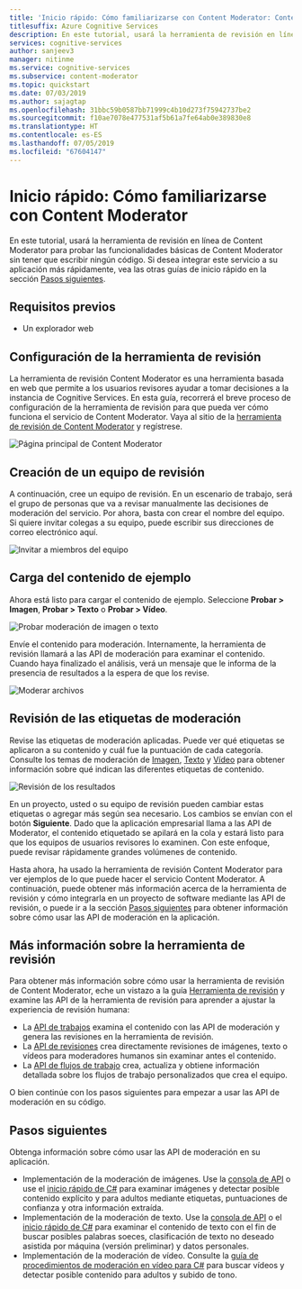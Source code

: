 ```yaml
---
title: 'Inicio rápido: Cómo familiarizarse con Content Moderator: Content Moderator'
titlesuffix: Azure Cognitive Services
description: En este tutorial, usará la herramienta de revisión en línea de Content Moderator para probar las funcionalidades básicas de Content Moderator sin tener que escribir ningún código.
services: cognitive-services
author: sanjeev3
manager: nitinme
ms.service: cognitive-services
ms.subservice: content-moderator
ms.topic: quickstart
ms.date: 07/03/2019
ms.author: sajagtap
ms.openlocfilehash: 31bbc59b0587bb71999c4b10d273f75942737be2
ms.sourcegitcommit: f10ae7078e477531af5b61a7fe64ab0e389830e8
ms.translationtype: HT
ms.contentlocale: es-ES
ms.lasthandoff: 07/05/2019
ms.locfileid: "67604147"
---
```

# <a name="quickstart-try-content-moderator-on-the-web"></a>Inicio rápido: Cómo familiarizarse con Content Moderator

En este tutorial, usará la herramienta de revisión en línea de Content Moderator para probar las funcionalidades básicas de Content Moderator sin tener que escribir ningún código. Si desea integrar este servicio a su aplicación más rápidamente, vea las otras guías de inicio rápido en la sección [Pasos siguientes](#next-steps).

## <a name="prerequisites"></a>Requisitos previos

- Un explorador web

## <a name="set-up-the-review-tool"></a>Configuración de la herramienta de revisión
La herramienta de revisión Content Moderator es una herramienta basada en web que permite a los usuarios revisores ayudar a tomar decisiones a la instancia de Cognitive Services. En esta guía, recorrerá el breve proceso de configuración de la herramienta de revisión para que pueda ver cómo funciona el servicio de Content Moderator. Vaya al sitio de la [herramienta de revisión de Content Moderator](https://contentmoderator.cognitive.microsoft.com/) y regístrese.

![Página principal de Content Moderator](images/homepage.PNG)

## <a name="create-a-review-team"></a>Creación de un equipo de revisión

A continuación, cree un equipo de revisión. En un escenario de trabajo, será el grupo de personas que va a revisar manualmente las decisiones de moderación del servicio. Por ahora, basta con crear el nombre del equipo. Si quiere invitar colegas a su equipo, puede escribir sus direcciones de correo electrónico aquí.

![Invitar a miembros del equipo](images/QuickStart-2-small.png)

## <a name="upload-sample-content"></a>Carga del contenido de ejemplo

Ahora está listo para cargar el contenido de ejemplo. Seleccione **Probar > Imagen**, **Probar > Texto** o **Probar > Vídeo**.

![Probar moderación de imagen o texto](images/tryimagesortext.png)

Envíe el contenido para moderación. Internamente, la herramienta de revisión llamará a las API de moderación para examinar el contenido. Cuando haya finalizado el análisis, verá un mensaje que le informa de la presencia de resultados a la espera de que los revise.

![Moderar archivos](images/submitted.png)

## <a name="review-moderation-tags"></a>Revisión de las etiquetas de moderación

Revise las etiquetas de moderación aplicadas. Puede ver qué etiquetas se aplicaron a su contenido y cuál fue la puntuación de cada categoría. Consulte los temas de moderación de [Imagen](image-moderation-api.md), [Texto](text-moderation-api.md) y [Vídeo](video-moderation-api.md) para obtener información sobre qué indican las diferentes etiquetas de contenido.

![Revisión de los resultados](images/reviewresults_text.png)

En un proyecto, usted o su equipo de revisión pueden cambiar estas etiquetas o agregar más según sea necesario. Los cambios se envían con el botón **Siguiente**. Dado que la aplicación empresarial llama a las API de Moderator, el contenido etiquetado se apilará en la cola y estará listo para que los equipos de usuarios revisores lo examinen. Con este enfoque, puede revisar rápidamente grandes volúmenes de contenido.

Hasta ahora, ha usado la herramienta de revisión Content Moderator para ver ejemplos de lo que puede hacer el servicio Content Moderator. A continuación, puede obtener más información acerca de la herramienta de revisión y cómo integrarla en un proyecto de software mediante las API de revisión, o puede ir a la sección [Pasos siguientes](#next-steps) para obtener información sobre cómo usar las API de moderación en la aplicación.

## <a name="learn-more-about-the-review-tool"></a>Más información sobre la herramienta de revisión

Para obtener más información sobre cómo usar la herramienta de revisión de Content Moderator, eche un vistazo a la guía [Herramienta de revisión](Review-Tool-User-Guide/human-in-the-loop.md) y examine las API de la herramienta de revisión para aprender a ajustar la experiencia de revisión humana:
- La [API de trabajos](try-review-api-job.md) examina el contenido con las API de moderación y genera las revisiones en la herramienta de revisión. 
- La [API de revisiones](try-review-api-review.md) crea directamente revisiones de imágenes, texto o vídeos para moderadores humanos sin examinar antes el contenido. 
- La [API de flujos de trabajo](try-review-api-workflow.md) crea, actualiza y obtiene información detallada sobre los flujos de trabajo personalizados que crea el equipo.

O bien continúe con los pasos siguientes para empezar a usar las API de moderación en su código.

## <a name="next-steps"></a>Pasos siguientes

Obtenga información sobre cómo usar las API de moderación en su aplicación.
- Implementación de la moderación de imágenes. Use la [consola de API](try-image-api.md) o use el [inicio rápido de C#](image-moderation-quickstart-dotnet.md) para examinar imágenes y detectar posible contenido explícito y para adultos mediante etiquetas, puntuaciones de confianza y otra información extraída.
- Implementación de la moderación de texto. Use la [consola de API](try-text-api.md) o el [inicio rápido de C#](text-moderation-quickstart-dotnet.md) para examinar el contenido de texto con el fin de buscar posibles palabras soeces, clasificación de texto no deseado asistida por máquina (versión preliminar) y datos personales.
- Implementación de la moderación de vídeo. Consulte la [guía de procedimientos de moderación en vídeo para C#](video-moderation-api.md) para buscar vídeos y detectar posible contenido para adultos y subido de tono. 
